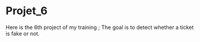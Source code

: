 # Projet_6
Here is the 6th project of my training ; The goal is to detect whether a ticket is fake or not.
